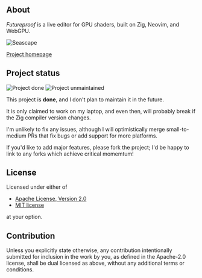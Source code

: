 ## About
*Futureproof* is a live editor for GPU shaders, built on Zig, Neovim, and WebGPU.

![Seascape](https://www.mattkeeter.com/projects/futureproof/seascape@2x.png)

[Project homepage](https://mattkeeter.com/projects/futureproof)

## Project status
![Project done](https://img.shields.io/badge/status-done-blue.svg) ![Project unmaintained](https://img.shields.io/badge/project-unmaintained-red.svg)

This project is **done**, and I don't plan to maintain it in the future.

It is only claimed to work on my laptop,
and even then,
will probably break if the Zig compiler version changes.

I'm unlikely to fix any issues,
although I will optimistically merge small-to-medium PRs that fix bugs
or add support for more platforms.

If you'd like to add major features, please fork the project;
I'd be happy to link to any forks which achieve critical momemtum!

## License

Licensed under either of

 * [Apache License, Version 2.0](http://www.apache.org/licenses/LICENSE-2.0)
 * [MIT license](http://opensource.org/licenses/MIT)

at your option.

## Contribution

Unless you explicitly state otherwise, any contribution intentionally submitted
for inclusion in the work by you, as defined in the Apache-2.0 license, shall be
dual licensed as above, without any additional terms or conditions.
